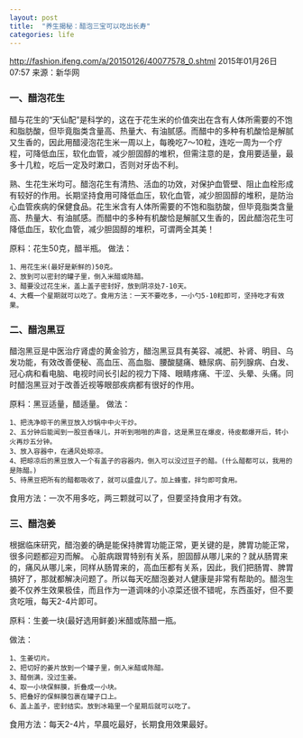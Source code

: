 ```yaml
---
layout: post
title:  "养生揭秘：醋泡三宝可以吃出长寿"
categories: life
---
```


http://fashion.ifeng.com/a/20150126/40077578_0.shtml
2015年01月26日 07:57
来源：新华网

### 一、醋泡花生

醋与花生的“天仙配”是科学的，这在于花生米的价值突出在含有人体所需要的不饱和脂肪酸，但毕竟脂类含量高、热量大、有油腻感。而醋中的多种有机酸恰是解腻又生香的，因此用醋浸泡花生米一周以上，每晚吃7～10粒，连吃一周为一个疗程，可降低血压，软化血管，减少胆固醇的堆积，但需注意的是，食用要适量，最多十几粒，吃后一定及时漱口，否则对牙齿不利。

熟、生花生米均可。醋泡花生有清热、活血的功效，对保护血管壁、阻止血栓形成有较好的作用。长期坚持食用可降低血压，软化血管，减少胆固醇的堆积，是防治心血管疾病的保健食品。花生米含有人体所需要的不饱和脂肪酸，但毕竟脂类含量高、热量大、有油腻感。而醋中的多种有机酸恰是解腻又生香的，因此醋泡花生可降低血压，软化血管，减少胆固醇的堆积，可谓两全其美！

原料：花生50克，醋半瓶。
做法：
```
1、用花生米(最好是新鲜的)50克。
2、放到可以密封的罐子里，倒入米醋或陈醋。
3、醋要没过花生米，盖上盖子密封好，放到阴凉处7-10天。
4、大概一个星期就可以吃了。食用方法：一天不要吃多，一小勺5-10粒即可，坚持吃才有效果。
```
### 二、醋泡黑豆
醋泡黑豆是中医治疗肾虚的黄金验方，醋泡黑豆具有美容、减肥、补肾、明目、乌发功能，有效改善便秘、高血压、高血脂、腰酸腿痛、糖尿病、前列腺病、白发、冠心病和看电脑、电视时间长引起的视力下降、眼睛疼痛、干涩、头晕、头痛。同时醋泡黑豆对于改善近视等眼部疾病都有很好的作用。

原料：黑豆适量，醋适量。
做法：
```
1、把洗净晾干的黑豆放入炒锅中中火干炒。
2、五分钟后能闻到一股豆香味儿，并听到啪啪的声音，这是黑豆在爆皮，待皮都爆开后，转小火再炒五分钟。
3、放入容器中，在通风处晾凉。
4、把晾凉后的黑豆放入一个有盖子的容器内，倒入可以没过豆子的醋。(什么醋都可以，我用的是陈醋。)
5、待黑豆把所有的醋都吸收了，就可以盛盘儿了。加上蜂蜜，拌匀即可食用。
```
食用方法：一次不用多吃，两三颗就可以了，但要坚持食用才有效。

### 三、醋泡姜

根据临床研究，醋泡姜的确是能保持脾胃功能正常，更关键的是，脾胃功能正常，很多问题都迎刃而解。
心脏病跟胃特别有关系，胆固醇从哪儿来的？就从肠胃来的，痛风从哪儿来，同样从肠胃来的，高血压都有关系，因此，我们把肠胃、脾胃搞好了，那就都解决问题了。所以每天吃醋泡姜对人健康是非常有帮助的。醋泡生姜不仅养生效果极佳，而且作为一道调味的小凉菜还很不错呢，东西虽好，但不要贪吃哦，每天2-4片即可。

原料：生姜一块(最好选用鲜姜)米醋或陈醋一瓶。

做法：
```
1、生姜切片。
2、把切好的姜片放到一个罐子里，倒入米醋或陈醋。
3、醋倒满，没过生姜。
4、取一小块保鲜膜，折叠成一小块。
5、把叠好的保鲜膜包裹在罐子口上。
6、盖上盖子，密封结实。放到冰箱里一个星期后就可以吃了。
```
食用方法：每天2-4片，早晨吃最好，长期食用效果最好。

